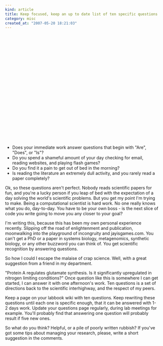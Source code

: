 ```yaml
--- 
kind: article
title: Keep focused, keep an up to date list of ten specific questions
category: misc
created_at: "2007-05-20 18:21:03"
---
```

<object height="350" width="425">
<param name="movie" value="http://www.youtube.com/v/w0YPdyFf_fg"></param>  <embed src="http://www.youtube.com/v/w0YPdyFf_fg" type="application/x-shockwave-flash" height="350" width="425"></embed>  </object></p>

<ul>
	<li>Does your immediate work answer questions that begin with "Are", "Does", or "Is"?</li>
	<li>Do you spend a shameful amount of your day checking for email, reading websites, and playing flash games?</li>
	<li>Do you find it a pain to get out of bed in the morning?</li>
	<li>Is reading the literature an extremely dull activity, and you rarely read a paper completely?</li>
</ul>
Ok, so these questions aren't perfect. Nobody reads scientific papers for fun, and you're a lucky person if you leap of bed with the expectation of a day solving the world's scientific problems. But you get my point I'm trying to make. Being a computational scientist is hard work. No one really knows what you do, day-to-day. You have to be your own boss - is the next slice of code you write going to move you any closer to your goal?

<!--more-->

I'm writing this, because this has been my own personal experience recently. Slipping off the road of enlightenment and publication, moonwalking into the playground of incongruity and jayisgames.com. You can't get a PhD or a paper in systems biology, metagenomics, synthetic biology, or any other buzzword you can think of. You get scientific recognition by answering questions.

So how I could I escape the malaise of crap science. Well, with a great suggestion from a friend in my department.

"Protein A regulates glutamate synthesis. Is it significantly upregulated in nitrogen limiting conditions?" Once question like this is somewhere I can get started, I can answer it with one afternoon's work. Ten questions is a set of directions back to the scientific interhighway, and the respect of my peers.

Keep a page on your labbook wiki with ten questions. Keep rewriting these questions until each one is specific enough, that it can be answered with 1-2 days work. Update your questions page regularly, during lab meetings for example. You'll probably find that answering one question will probably result if five new ones.

So what do you think? Helpful, or a pile of poorly written rubbish? If you've got some tips about managing your research, please, write a short suggestion in the comments.
